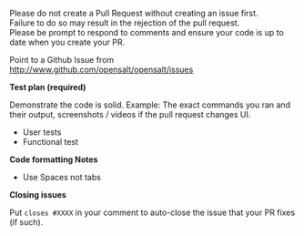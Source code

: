 Please do not create a Pull Request without creating an issue first.  
Failure to do so may result in the rejection of the pull request.  
Please be prompt to respond to comments and ensure your code is up to date when you create your PR.

<!-- You can skip this if you're fixing a typo or adding an app to the Showcase. -->

Point to a Github Issue from http://www.github.com/opensalt/opensalt/issues

<!-- Example: When "Adding a function to do X", explain why it is necessary to have a way to do X. -->

**Test plan (required)**

Demonstrate the code is solid. Example: The exact commands you ran and their output, screenshots / videos if the pull request changes UI.
- User tests
- Functional test

<!-- Make sure tests pass on both Codeception. -->

**Code formatting Notes**

- Use Spaces not tabs
<!-- See the simple style guide. -->

**Closing issues**

Put `closes #XXXX` in your comment to auto-close the issue that your PR fixes (if such).
